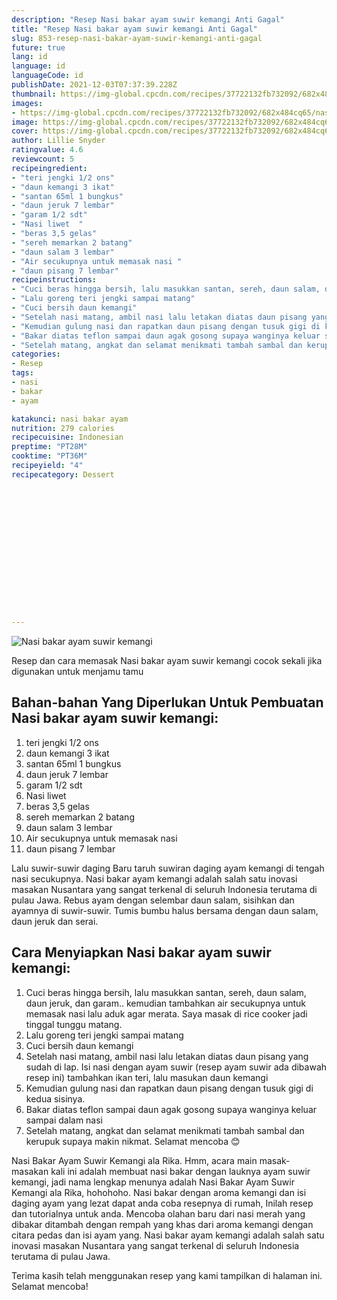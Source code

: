 ```yaml
---
description: "Resep Nasi bakar ayam suwir kemangi Anti Gagal"
title: "Resep Nasi bakar ayam suwir kemangi Anti Gagal"
slug: 853-resep-nasi-bakar-ayam-suwir-kemangi-anti-gagal
future: true
lang: id
language: id
languageCode: id
publishDate: 2021-12-03T07:37:39.228Z 
thumbnail: https://img-global.cpcdn.com/recipes/37722132fb732092/682x484cq65/nasi-bakar-ayam-suwir-kemangi-foto-resep-utama.png
images:
- https://img-global.cpcdn.com/recipes/37722132fb732092/682x484cq65/nasi-bakar-ayam-suwir-kemangi-foto-resep-utama.png
image: https://img-global.cpcdn.com/recipes/37722132fb732092/682x484cq65/nasi-bakar-ayam-suwir-kemangi-foto-resep-utama.png
cover: https://img-global.cpcdn.com/recipes/37722132fb732092/682x484cq65/nasi-bakar-ayam-suwir-kemangi-foto-resep-utama.png
author: Lillie Snyder
ratingvalue: 4.6
reviewcount: 5
recipeingredient:
- "teri jengki 1/2 ons"
- "daun kemangi 3 ikat"
- "santan 65ml 1 bungkus"
- "daun jeruk 7 lembar"
- "garam 1/2 sdt"
- "Nasi liwet  "
- "beras 3,5 gelas"
- "sereh memarkan 2 batang"
- "daun salam 3 lembar"
- "Air secukupnya untuk memasak nasi "
- "daun pisang 7 lembar"
recipeinstructions:
- "Cuci beras hingga bersih, lalu masukkan santan, sereh, daun salam, daun jeruk, dan garam.. kemudian tambahkan air secukupnya untuk memasak nasi lalu aduk agar merata. Saya masak di rice cooker jadi tinggal tunggu matang."
- "Lalu goreng teri jengki sampai matang"
- "Cuci bersih daun kemangi"
- "Setelah nasi matang, ambil nasi lalu letakan diatas daun pisang yang sudah di lap. Isi nasi dengan ayam suwir (resep ayam suwir ada dibawah resep ini) tambahkan ikan teri, lalu masukan daun kemangi"
- "Kemudian gulung nasi dan rapatkan daun pisang dengan tusuk gigi di kedua sisinya."
- "Bakar diatas teflon sampai daun agak gosong supaya wanginya keluar sampai dalam nasi"
- "Setelah matang, angkat dan selamat menikmati tambah sambal dan kerupuk supaya makin nikmat. Selamat mencoba 😊"
categories:
- Resep
tags:
- nasi
- bakar
- ayam

katakunci: nasi bakar ayam 
nutrition: 279 calories
recipecuisine: Indonesian
preptime: "PT28M"
cooktime: "PT36M"
recipeyield: "4"
recipecategory: Dessert


     
    
    
    
    
    
    
    
    
    
    
      
    
---
```



![Nasi bakar ayam suwir kemangi](https://img-global.cpcdn.com/recipes/37722132fb732092/682x484cq65/nasi-bakar-ayam-suwir-kemangi-foto-resep-utama.png)

Resep dan cara memasak  Nasi bakar ayam suwir kemangi cocok sekali jika digunakan untuk menjamu tamu

<!--inarticleads1-->

## Bahan-bahan Yang Diperlukan Untuk Pembuatan Nasi bakar ayam suwir kemangi:

1. teri jengki 1/2 ons
1. daun kemangi 3 ikat
1. santan 65ml 1 bungkus
1. daun jeruk 7 lembar
1. garam 1/2 sdt
1. Nasi liwet  
1. beras 3,5 gelas
1. sereh memarkan 2 batang
1. daun salam 3 lembar
1. Air secukupnya untuk memasak nasi 
1. daun pisang 7 lembar

Lalu suwir-suwir daging Baru taruh suwiran daging ayam kemangi di tengah nasi secukupnya. Nasi bakar ayam kemangi adalah salah satu inovasi masakan Nusantara yang sangat terkenal di seluruh Indonesia terutama di pulau Jawa. Rebus ayam dengan selembar daun salam, sisihkan dan ayamnya di suwir-suwir. Tumis bumbu halus bersama dengan daun salam, daun jeruk dan serai. 

<!--inarticleads2-->

## Cara Menyiapkan Nasi bakar ayam suwir kemangi:

1. Cuci beras hingga bersih, lalu masukkan santan, sereh, daun salam, daun jeruk, dan garam.. kemudian tambahkan air secukupnya untuk memasak nasi lalu aduk agar merata. Saya masak di rice cooker jadi tinggal tunggu matang.
1. Lalu goreng teri jengki sampai matang
1. Cuci bersih daun kemangi
1. Setelah nasi matang, ambil nasi lalu letakan diatas daun pisang yang sudah di lap. Isi nasi dengan ayam suwir (resep ayam suwir ada dibawah resep ini) tambahkan ikan teri, lalu masukan daun kemangi
1. Kemudian gulung nasi dan rapatkan daun pisang dengan tusuk gigi di kedua sisinya.
1. Bakar diatas teflon sampai daun agak gosong supaya wanginya keluar sampai dalam nasi
1. Setelah matang, angkat dan selamat menikmati tambah sambal dan kerupuk supaya makin nikmat. Selamat mencoba 😊


Nasi Bakar Ayam Suwir Kemangi ala Rika. Hmm, acara main masak-masakan kali ini adalah membuat nasi bakar dengan lauknya ayam suwir kemangi, jadi nama lengkap menunya adalah Nasi Bakar Ayam Suwir Kemangi ala Rika, hohohoho. Nasi bakar dengan aroma kemangi dan isi daging ayam yang lezat dapat anda coba resepnya di rumah, Inilah resep dan tutorialnya untuk anda. Mencoba olahan baru dari nasi merah yang dibakar ditambah dengan rempah yang khas dari aroma kemangi dengan citara pedas dan isi ayam yang. Nasi bakar ayam kemangi adalah salah satu inovasi masakan Nusantara yang sangat terkenal di seluruh Indonesia terutama di pulau Jawa. 

Terima kasih telah menggunakan resep yang kami tampilkan di halaman ini. Selamat mencoba!
